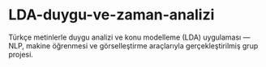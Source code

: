 # LDA-duygu-ve-zaman-analizi
Türkçe metinlerle duygu analizi ve konu modelleme (LDA) uygulaması — NLP, makine öğrenmesi ve görselleştirme araçlarıyla gerçekleştirilmiş grup projesi.

